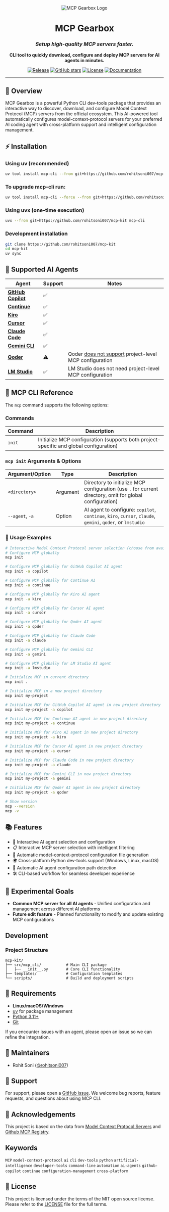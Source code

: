 <div align="center">
    <img src="./media/logo1.png" alt="MCP Gearbox Logo"/>
    <h1>MCP Gearbox</h1>
    <h3><em>Setup high-quality MCP servers faster.</em></h3>
</div>
<p align="center">
    <strong>CLI tool to quickly download, configure and deploy MCP servers for AI agents in minutes.</strong>
</p>
<p align="center">
    <a href="https://github.com/rohitsoni007/mcp-kit/actions/workflows/release.yml"><img src="https://github.com/rohitsoni007/mcp-kit/actions/workflows/release.yml/badge.svg" alt="Release"/></a>
    <a href="https://github.com/rohitsoni007/mcp-kit/stargazers"><img src="https://img.shields.io/github/stars/rohitsoni007/mcp-kit?style=social" alt="GitHub stars"/></a>
    <a href="https://github.com/rohitsoni007/mcp-kit/blob/main/LICENSE"><img src="https://img.shields.io/github/license/github/spec-kit" alt="License"/></a>
    <a href="https://github.com/rohitsoni007/mcp-kit/"><img src="https://img.shields.io/badge/docs-GitHub_Pages-blue" alt="Documentation"/></a>
</p>

---

## 🤔 Overview

MCP Gearbox is a powerful Python CLI dev-tools package that provides an interactive way to discover, download, and configure Model Context Protocol (MCP) servers from the official ecosystem. This AI-powered tool automatically configures model-context-protocol servers for your preferred AI coding agent with cross-platform support and intelligent configuration management.


## ⚡ Installation

### Using uv (recommended)

```bash
uv tool install mcp-cli --from git+https://github.com/rohitsoni007/mcp-kit
```

### To upgrade mcp-cli run:
```bash
uv tool install mcp-cli --force --from git+https://github.com/rohitsoni007/mcp-kit
```

### Using uvx (one-time execution)

```bash
uvx --from git+https://github.com/rohitsoni007/mcp-kit mcp-cli
```

### Development installation

```bash
git clone https://github.com/rohitsoni007/mcp-kit
cd mcp-kit
uv sync
```


## 🤖 Supported AI Agents

| Agent | Support | Notes |
|-------|---------|-------|
| **[GitHub Copilot](https://code.visualstudio.com)** | ✅ |  |
| **[Continue](https://github.com/continuedev/continue)** | ✅ |  |
| **[Kiro](https://kiro.dev)** | ✅ |  |
| **[Cursor](https://cursor.sh)** | ✅ |  |
| **[Claude Code](https://www.claude.com/product/claude-code)** | ✅ |  |
| **[Gemini CLI](https://github.com/google-gemini/gemini-cli)** | ✅ |  |
| **[Qoder](https://qoder.com)** | ⚠️ | Qoder [does not support](https://forum.qoder.com/t/project-specific-mcp-support/260) project-level MCP configuration |
| **[LM Studio](https://lmstudio.ai)** | ✅ | LM Studio does not need project-level MCP configuration |

## 🔧 MCP CLI Reference

The `mcp` command supports the following options:

### Commands

| Command     | Description                                                    |
|-------------|----------------------------------------------------------------|
| `init`      | Initialize MCP configuration (supports both project-specific and global configuration) |

### `mcp init` Arguments & Options

| Argument/Option | Type     | Description                                                                  |
|-----------------|----------|------------------------------------------------------------------------------|
| `<directory>`   | Argument | Directory to initialize MCP configuration (use `.` for current directory, omit for global configuration)   |
| `--agent`, `-a` | Option   | AI agent to configure: `copilot`, `continue`, `kiro`, `cursor`, `claude`, `gemini`, `qoder`, or `lmstudio`  |

### 🔧 Usage Examples

```bash
# Interactive Model Context Protocol server selection (choose from available AI agents)
# Configure MCP globally
mcp init

# Configure MCP globally for GitHub Copilot AI agent
mcp init -a copilot

# Configure MCP globally for Continue AI
mcp init -a continue

# Configure MCP globally for Kiro AI agent
mcp init -a kiro

# Configure MCP globally for Cursor AI agent
mcp init -a cursor

# Configure MCP globally for Qoder AI agent
mcp init -a qoder

# Configure MCP globally for Claude Code
mcp init -a claude

# Configure MCP globally for Gemini CLI
mcp init -a gemini

# Configure MCP globally for LM Studio AI agent
mcp init -a lmstudio

# Initialize MCP in current directory
mcp init .

# Initialize MCP in a new project directory
mcp init my-project

# Initialize MCP for GitHub Copilot AI agent in new project directory
mcp init my-project -a copilot

# Initialize MCP for Continue AI agent in new project directory
mcp init my-project -a continue

# Initialize MCP for Kiro AI agent in new project directory
mcp init my-project -a kiro

# Initialize MCP for Cursor AI agent in new project directory
mcp init my-project -a cursor

# Initialize MCP for Claude Code in new project directory
mcp init my-project -a claude

# Initialize MCP for Gemini CLI in new project directory
mcp init my-project -a gemini

# Initialize MCP for Qoder AI agent in new project directory
mcp init my-project -a qoder

# Show version
mcp --version
mcp -v

```
## 📚 Features

- 🎯 Interactive AI agent selection and configuration
- 📋 Interactive MCP server selection with intelligent filtering
- 🔧 Automatic model-context-protocol configuration file generation
- 🌍 Cross-platform Python dev-tools support (Windows, Linux, macOS)
- 📁 Automatic AI agent configuration path detection
- 🛠️ CLI-based workflow for seamless developer experience

## 🎯 Experimental Goals

- **Common MCP server for all AI agents** - Unified configuration and management across different AI platforms
- **Future edit feature** - Planned functionality to modify and update existing MCP configurations

## Development

### Project Structure

```
mcp-kit/
├── src/mcp_cli/           # Main CLI package
│   ├── __init__.py        # Core CLI functionality
├── templates/             # Configuration templates
└── scripts/               # Build and deployment scripts
```

## 🔧 Requirements

- **Linux/macOS/Windows**
- [uv](https://docs.astral.sh/uv/) for package management
- [Python 3.11+](https://www.python.org/downloads/)
- [Git](https://git-scm.com/downloads)
  
 If you encounter issues with an agent, please open an issue so we can refine the integration.

## 👥 Maintainers

- Rohit Soni ([@rohitsoni007](https://github.com/rohitsoni007))

## 💬 Support

For support, please open a [GitHub issue](https://github.com/rohitsoni007/mcp-kit/issues/new). We welcome bug reports, feature requests, and questions about using MCP CLI.

## 🙏 Acknowledgements

This project is based on the data from [Model Context Protocol Servers](https://github.com/modelcontextprotocol/servers) and [Github MCP Registry](https://github.com/mcp).

## Keywords

`MCP` `model-context-protocol` `ai` `cli` `dev-tools` `python` `artificial-intelligence` `developer-tools` `command-line` `automation` `ai-agents` `github-copilot` `continue` `configuration-management` `cross-platform`

## 📄 License

This project is licensed under the terms of the MIT open source license. Please refer to the [LICENSE](./LICENSE) file for the full terms.
